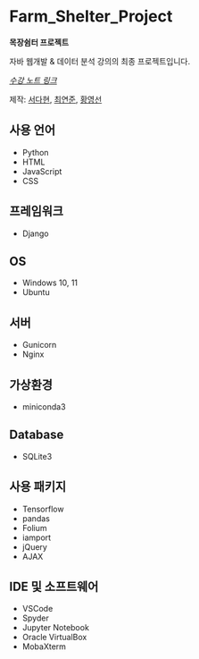 # Farm_Shelter_Project
**목장쉼터 프로젝트**

자바 웹개발 & 데이터 분석 강의의 최종 프로젝트입니다.

*[수강 노트 링크](https://github.com/DahyeonS/Java_Python_Lecture)*

제작: [서다현](https://github.com/DahyeonS), [최연준](https://github.com/bluyeon1), [황영선](https://github.com/siucrystal)

## 사용 언어
- Python
- HTML
- JavaScript
- CSS

## 프레임워크
- Django

## OS
- Windows 10, 11
- Ubuntu

## 서버
- Gunicorn
- Nginx

## 가상환경
- miniconda3

## Database
- SQLite3

## 사용 패키지
- Tensorflow
- pandas
- Folium
- iamport
- jQuery
- AJAX

## IDE 및 소프트웨어
- VSCode
- Spyder
- Jupyter Notebook
- Oracle VirtualBox
- MobaXterm
